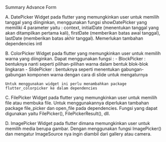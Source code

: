 Summary Advance Form

A. DatePicker
    Widget pada flutter yang memungkinkan user untuk memilih tanggal yang diinginkan, menggunakan fungsi showDatePicker yang memiliki 4 parameter yaitu : context, initialDate (menentukan tanggal yang akan ditampilkan pertama kali), firstDate (memberikan batas awal tanggal), lastDate (memberikan batas akhir tanggal). Memerlukan tambahan dependencies intl

B. ColorPicker
    Widget pada flutter yang memungkinkan user untuk memilih warna yang diinginkan. Dapat menggunakan fungsi :
    - BlockPicker : bentuknya nanti seperti pilihan-pilihan warna dalam bentuk blok-blok lingkaran
    - SlidePicker : bentuknya seperti menentukan gabungan-gabungan komponen warna dengan cara di slide untuk mengaturnya
    
    Untuk menggunakan widget ini perlu menambahkan package flutter_colorpicker ke dalam dependencies

C. FilePicker
    Widget pada flutter yang memungkinkan user untuk memilih file atau membuka file. Untuk menggunakannya diperlukan tambahan package file_picker dan open_file pada dependencies. Fungsi yang dapat digunakan yaitu FilePicker(), FilePickerResult(), dll.

D. ImagePicker
    Widget pada flutter dimana memungkinkan user untuk memilih media berupa gambar. Dengan menggunakan fungsi ImagePicker() dan mengatur ImageSource nya ingin diambil dari gallery atau camera. 
